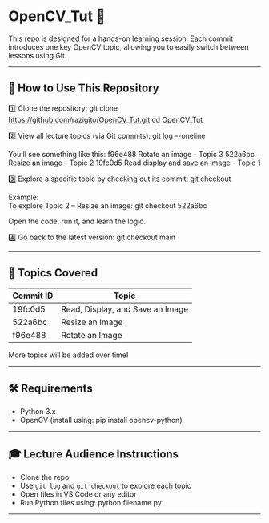 # OpenCV_Tut 📸 
This repo is designed for a hands-on learning session. Each commit introduces one key OpenCV topic, allowing you to easily switch between lessons using Git.

---

## 🚀 How to Use This Repository

1️⃣ Clone the repository:
git clone https://github.com/razigito/OpenCV_Tut.git
cd OpenCV_Tut

2️⃣ View all lecture topics (via Git commits):
git log --oneline

You’ll see something like this:
f96e488 Rotate an image - Topic 3
522a6bc Resize an image - Topic 2
19fc0d5 Read display and save an image - Topic 1

3️⃣ Explore a specific topic by checking out its commit:
git checkout <commit-id>

Example:  
To explore Topic 2 – Resize an image:
git checkout 522a6bc

Open the code, run it, and learn the logic.

4️⃣ Go back to the latest version:
git checkout main

---

## 🧠 Topics Covered

Commit ID  | Topic
-----------|-------------------------------
19fc0d5    | Read, Display, and Save an Image
522a6bc    | Resize an Image
f96e488    | Rotate an Image

More topics will be added over time!

---

## 🛠 Requirements

- Python 3.x
- OpenCV (install using: pip install opencv-python)

---

## 🎓 Lecture Audience Instructions

- Clone the repo
- Use `git log` and `git checkout` to explore each topic
- Open files in VS Code or any editor
- Run Python files using: python filename.py

---

